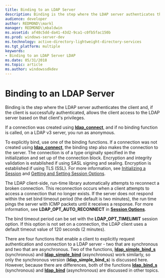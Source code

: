```yaml
---
title: Binding to an LDAP Server
description: Binding is the step where the LDAP server authenticates the client and, if the client is successfully authenticated, allows the client access to the LDAP server based on that clients privileges.
audience: developer
author: REDMOND\\markl
manager: REDMOND\\mbaldwin
ms.assetid: af48c5dd-da41-43d2-9ca1-c0fb5fac150b
ms.prod: windows-server-dev
ms.technology: active-directory-lightweight-directory-services
ms.tgt_platform: multiple
keywords:
- Binding to an LDAP Server LDAP
ms.date: 05/31/2018
ms.topic: article
ms.author: windowssdkdev
---
```


# Binding to an LDAP Server

Binding is the step where the LDAP server authenticates the client and, if the client is successfully authenticated, allows the client access to the LDAP server based on that client's privileges.

If a connection was created using [**ldap\_connect**](/windows/previous-versions/Winldap/nf-winldap-ldap_connect?branch=master), and if no binding function is called, on a LDAP v3 server, you run as anonymous.

To explicitly bind, use one of the binding functions. If a connection was not created using [**ldap\_connect**](/windows/previous-versions/Winldap/nf-winldap-ldap_connect?branch=master), the binding step also makes the connection to the server. The connection is of a type originally specified in the initialization and set up of the connection block. Encryption and integrity validation is established if using SASL signing and sealing. Encryption is established if using TLS (SSL). For more information, see [Initializing a Session](initializing-a-session.md) and [Getting and Setting Session Options](getting-and-setting-session-options.md).

The LDAP client-side, run-time library automatically attempts to reconnect a broken connection. This reconnection occurs when a client attempts to access a connection that no longer exists. If the server does not respond within the set bind timeout period (the default is two minutes), the run time pings the server with ICMP packets until it receives a response. For more information, see **LDAP\_OPT\_AUTO\_RECONNECT** in [**Session Options**](session-options.md).

The bind timeout period can be set with the **LDAP\_OPT\_TIMELIMIT** session option. If this option is not set on a connection, the LDAP client uses a default timeout value of 120 seconds (2 minutes).

There are four functions that enable a client to explicitly request authentication and connection to a LDAP server - two that are synchronous and two that are asynchronous. Two of the functions, [**ldap\_simple\_bind\_s**](/windows/previous-versions/Winldap/nf-winldap-ldap_simple_bind_s?branch=master) (synchronous) and [**ldap\_simple\_bind**](/windows/previous-versions/Winldap/nf-winldap-ldap_simple_bind?branch=master) (asynchronous) work similarly, so only the synchronous version (**ldap\_simple\_bind\_s**) is discussed here. However, because there are differences, both of the functions [**ldap\_bind\_s**](/windows/previous-versions/Winldap/nf-winldap-ldap_bind_s?branch=master) (synchronous) and [**ldap\_bind**](/windows/previous-versions/Winldap/nf-winldap-ldap_bind?branch=master) (asynchronous) are discussed in other topics.

 

 





